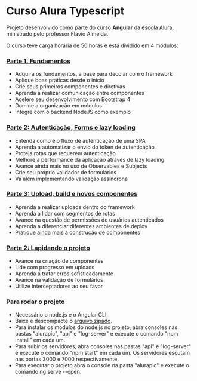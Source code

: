 # Curso Alura Typescript

<p>Projeto desenvolvido como parte do curso <b>Angular</b> da escola <a href="https://www.alura.com.br/">Alura</a>, ministrado pelo professor Flavio Almeida.</p>
<p>O curso teve carga horária de 50 horas e está dividido em 4 módulos:</p>
<h3><a href="https://cursos.alura.com.br/course/angular-fundamentos">Parte 1: Fundamentos</a></h3>
<ul>
<li>Adquira os fundamentos, a base para decolar com o framework</li>
<li>Aplique boas práticas desde o início</li>
<li>Crie seus primeiros componentes e diretivas</li>
<li>Aprenda a realizar comunicação entre componentes</li>
<li>Acelere seu desenvolvimento com Bootstrap 4</li>
<li>Domine a organização em módulos</li>
<li>Integre com o backend NodeJS como exemplo</li>
</ul>
<h3><a href="https://cursos.alura.com.br/course/angular-autenticacao">Parte 2: Autenticação, Forms e lazy loading</a></h3>
<ul>
<li>Entenda como é o fluxo de autenticação de uma SPA</li>
<li>Aprenda a automatizar o envio do token de autenticação</li>
<li>Proteja rotas que requerem autenticação</li>
<li>Melhore a performance da aplicação através de lazy loading</li>
<li>Avance ainda mais no uso de Observables e Subjects</li>
<li>Crie seu próprio validador de formulários</li>
<li>Vá além implementando validação assíncrona</li>
</ul>
 <h3><a href="https://cursos.alura.com.br/course/angular-upload-build">Parte 3: Upload, build e novos componentes</a></h3>
<ul>
<li>Aprenda a realizar uploads dentro do framework</li>
<li>Aprenda a lidar com segmentos de rotas</li>
<li>Avance na questão de permissões de usuários autenticados</li>
<li>Aprenda a diferenciar diferentes ambientes de deploy</li>
<li>Pratique ainda mais a construção de componentes</li>
</ul>
<h3><a href="https://cursos.alura.com.br/course/angular-lapidando-projeto">Parte 2: Lapidando o projeto</a></h3>
<ul>
<li>Avance na criação de componentes</li>
<li>Lide com progresso em uploads</li>
<li>Aprenda a tratar erros sofisticadamente</li>
<li>Avance na validação de formulários</li>
<li>Utilize interceptadores ao seu favor</li>
</ul>
<h3>Para rodar o projeto</h3>
<ul>
  <li>Necessário o node.js e o Angular CLI.</li>
  <li>Baixe e descompacte o <a href="***">arquivo zipado</a>.</li>
  <li>Para instalar os modulos do node.js no projeto, abra consoles nas pastas "alurapic", "api" e "log-server" e execute o comando "npm install" em cada um.</li>
  <li>Para subir os servidores, abra consoles nas pastas "api" e "log-server" e execute o comando "npm start" em cada um. Os servidores escutam nas portas 3000 e 7000 respectivamente.</li>
  <li>Para executar o projeto abra o console na pasta "alurapic" e execute o comando ng serve --open.</li>
</ul>
 
